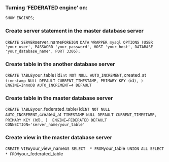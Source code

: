 ### Turning ‘FEDERATED engine’ on:

`
SHOW ENGINES;
`

### Create server statement in the master database server

`
CREATE SERVER `server_name`
FOREIGN DATA WRAPPER mysql
OPTIONS (USER 'your_user', PASSWORD 'your_password', HOST 'your_host', DATABASE 'your_database_name', PORT 3306);
`


### Create table in the another database server

`
CREATE TABLE `your_table` (
  `id` int NOT NULL AUTO_INCREMENT,
  `created_at` timestamp NULL DEFAULT CURRENT_TIMESTAMP,
  PRIMARY KEY (`id`),
) ENGINE=InnoDB AUTO_INCREMENT=4 DEFAULT
`

### Create table in the master database server

`
CREATE TABLE `your_federated_table` (
    `id` INT NOT NULL AUTO_INCREMENT,
    `created_at` TIMESTAMP NULL DEFAULT CURRENT_TIMESTAMP,
    PRIMARY KEY (`id`),
)  ENGINE=FEDERATED DEFAULT CONNECTION='server_name/your_table'
`

### Create view in the master database server

`
CREATE VIEW `your_view_name` AS
    SELECT 
        *
    FROM
        `your_table` 
    UNION ALL SELECT 
        *
    FROM
        `your_federated_table`
`